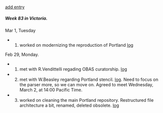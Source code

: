 [add entry](https://github.com/andkov/about/edit/master/2016/mar/README.md)

##### Week 83 in Victoria.

Mar 1, Tuesday
- 1. worked on modernizing the reproduction of Portland [log](https://github.com/IALSA/IALSA-2015-Portland/issues/119)

Feb 29, Monday. 
- 1. met with R.Vendittelli regading OBAS curatorship. [log](https://github.com/IALSA/OBAS/issues/2)  
- 2. met with W.Beasley regarding Portland stencil. [log](https://github.com/IALSA/ialsa-2015-portland-stencil/issues/28). Need to focus on the parser more, so we can move on. Agreed to meet Wednesday, March 2, at 14:00 Pacific Time.  
- 3. worked on cleaning the main Portland repository. Restructured file architecture a bit, renamed, deleted obsolete. [log](https://github.com/IALSA/IALSA-2015-Portland)
